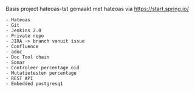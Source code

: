 Basis project hateoas-tst gemaakt met hateoas via https://start.spring.io/

	- Hateoas 
	- Git
	- Jenkins 2.0 
	- Private repo
	- JIRA -> branch vanuit issue
	- Confluence 
	- adoc
	- Doc Tool chain
	- Sonar	
	- Controleer percentage oid
	- Mutatietesten percentage
	- REST API
	- Embedded postgresq1
	
